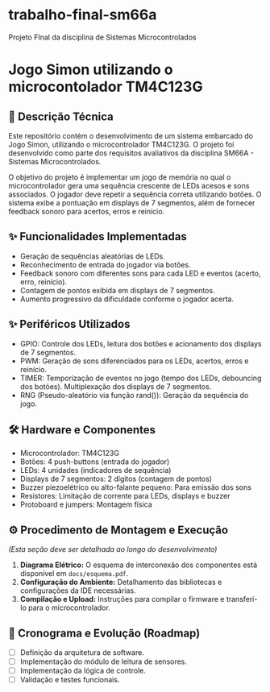 # trabalho-final-sm66a
Projeto FInal da disciplina de Sistemas Microcontrolados

# Jogo Simon utilizando o microcontolador TM4C123G

## 📝 Descrição Técnica

Este repositório contém o desenvolvimento de um sistema embarcado do Jogo Simon, utilizando o microcontrolador TM4C123G. O projeto foi desenvolvido como parte dos requisitos avaliativos da disciplina SM66A - Sistemas Microcontrolados.

O objetivo do projeto é implementar um jogo de memória no qual o microcontrolador gera uma sequência crescente de LEDs acesos e sons associados. O jogador deve repetir a sequência correta utilizando botões. O sistema exibe a pontuação em displays de 7 segmentos, além de fornecer feedback sonoro para acertos, erros e reinício.

## ✨ Funcionalidades Implementadas

- Geração de sequências aleatórias de LEDs.
- Reconhecimento de entrada do jogador via botões.
- Feedback sonoro com diferentes sons para cada LED e eventos (acerto, erro, reinício).
- Contagem de pontos exibida em displays de 7 segmentos.
- Aumento progressivo da dificuldade conforme o jogador acerta.

## ✨ Periféricos Utilizados

- GPIO: Controle dos LEDs, leitura dos botões e acionamento dos displays de 7 segmentos.
- PWM: Geração de sons diferenciados para os LEDs, acertos, erros e reinício.
- TIMER:
      Temporização de eventos no jogo (tempo dos LEDs, debouncing dos botões).
      Multiplexação dos displays de 7 segmentos.
- RNG (Pseudo-aleatório via função rand()): Geração da sequência do jogo.

## 🛠️ Hardware e Componentes

* Microcontrolador: TM4C123G
* Botões: 4 push-buttons (entrada do jogador)
* LEDs: 4 unidades (indicadores de sequência)
* Displays de 7 segmentos: 2 dígitos (contagem de pontos)
* Buzzer piezoelétrico ou alto-falante pequeno: Para emissão dos sons
* Resistores: Limitação de corrente para LEDs, displays e buzzer
* Protoboard e jumpers: Montagem física

## ⚙️ Procedimento de Montagem e Execução

*(Esta seção deve ser detalhada ao longo do desenvolvimento)*

1.  **Diagrama Elétrico:** O esquema de interconexão dos componentes está disponível em `docs/esquema.pdf`.
2.  **Configuração do Ambiente:** Detalhamento das bibliotecas e configurações da IDE necessárias.
3.  **Compilação e Upload:** Instruções para compilar o firmware e transferi-lo para o microcontrolador.

## 🚀 Cronograma e Evolução (Roadmap)

- [ ] Definição da arquitetura de software.
- [ ] Implementação do módulo de leitura de sensores.
- [ ] Implementação da lógica de controle.
- [ ] Validação e testes funcionais.
